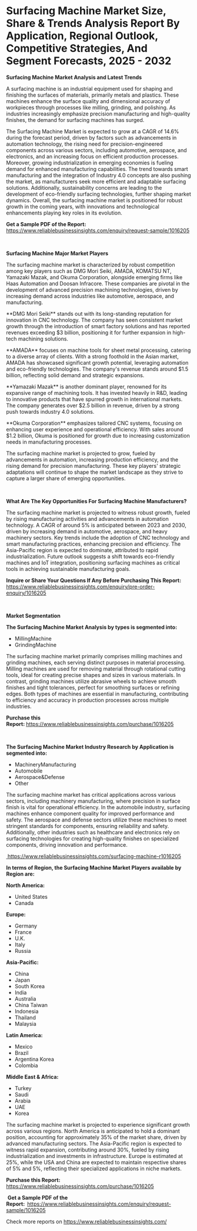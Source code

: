 <p><h1>Surfacing Machine Market Size, Share & Trends Analysis Report By Application, Regional Outlook, Competitive Strategies, And Segment Forecasts, 2025 - 2032</h1></p><p><strong>Surfacing Machine Market Analysis and Latest Trends</strong></p>
<p><p>A surfacing machine is an industrial equipment used for shaping and finishing the surfaces of materials, primarily metals and plastics. These machines enhance the surface quality and dimensional accuracy of workpieces through processes like milling, grinding, and polishing. As industries increasingly emphasize precision manufacturing and high-quality finishes, the demand for surfacing machines has surged.</p><p>The Surfacing Machine Market is expected to grow at a CAGR of 14.6% during the forecast period, driven by factors such as advancements in automation technology, the rising need for precision-engineered components across various sectors, including automotive, aerospace, and electronics, and an increasing focus on efficient production processes. Moreover, growing industrialization in emerging economies is fueling demand for enhanced manufacturing capabilities. The trend towards smart manufacturing and the integration of Industry 4.0 concepts are also pushing the market, as manufacturers seek more efficient and adaptable surfacing solutions. Additionally, sustainability concerns are leading to the development of eco-friendly surfacing technologies, further shaping market dynamics. Overall, the surfacing machine market is positioned for robust growth in the coming years, with innovations and technological enhancements playing key roles in its evolution.</p></p>
<p><strong>Get a Sample PDF of the Report:&nbsp;</strong> <a href="https://www.reliablebusinessinsights.com/enquiry/request-sample/1016205?utm_campaign=2758&utm_medium=2&utm_source=Github&utm_content=ia&utm_term=23022025&utm_id=surfacing-machine">https://www.reliablebusinessinsights.com/enquiry/request-sample/1016205</a></p>
<p>&nbsp;</p>
<p><strong>Surfacing Machine Major Market Players</strong></p>
<p><p>The surfacing machine market is characterized by robust competition among key players such as DMG Mori Seiki, AMADA, KOMATSU NT, Yamazaki Mazak, and Okuma Corporation, alongside emerging firms like Haas Automation and Doosan Infracore. These companies are pivotal in the development of advanced precision machining technologies, driven by increasing demand across industries like automotive, aerospace, and manufacturing.</p><p>**DMG Mori Seiki** stands out with its long-standing reputation for innovation in CNC technology. The company has seen consistent market growth through the introduction of smart factory solutions and has reported revenues exceeding $3 billion, positioning it for further expansion in high-tech machining solutions.</p><p>**AMADA** focuses on machine tools for sheet metal processing, catering to a diverse array of clients. With a strong foothold in the Asian market, AMADA has showcased significant growth potential, leveraging automation and eco-friendly technologies. The company's revenue stands around $1.5 billion, reflecting solid demand and strategic expansions.</p><p>**Yamazaki Mazak** is another dominant player, renowned for its expansive range of machining tools. It has invested heavily in R&D, leading to innovative products that have spurred growth in international markets. The company generates over $2.5 billion in revenue, driven by a strong push towards industry 4.0 solutions.</p><p>**Okuma Corporation** emphasizes tailored CNC systems, focusing on enhancing user experience and operational efficiency. With sales around $1.2 billion, Okuma is positioned for growth due to increasing customization needs in manufacturing processes.</p><p>The surfacing machine market is projected to grow, fueled by advancements in automation, increasing production efficiency, and the rising demand for precision manufacturing. These key players' strategic adaptations will continue to shape the market landscape as they strive to capture a larger share of emerging opportunities.</p></p>
<p>&nbsp;</p>
<p><strong>What Are The Key Opportunities For Surfacing Machine Manufacturers?</strong></p>
<p><p>The surfacing machine market is projected to witness robust growth, fueled by rising manufacturing activities and advancements in automation technology. A CAGR of around 5% is anticipated between 2023 and 2030, driven by increasing demand in automotive, aerospace, and heavy machinery sectors. Key trends include the adoption of CNC technology and smart manufacturing practices, enhancing precision and efficiency. The Asia-Pacific region is expected to dominate, attributed to rapid industrialization. Future outlook suggests a shift towards eco-friendly machines and IoT integration, positioning surfacing machines as critical tools in achieving sustainable manufacturing goals.</p></p>
<p><strong>Inquire or Share Your Questions If Any Before Purchasing This Report:</strong> <a href="https://www.reliablebusinessinsights.com/enquiry/pre-order-enquiry/1016205?utm_campaign=2758&utm_medium=2&utm_source=Github&utm_content=ia&utm_term=23022025&utm_id=surfacing-machine">https://www.reliablebusinessinsights.com/enquiry/pre-order-enquiry/1016205</a></p>
<p>&nbsp;</p>
<p><strong>Market Segmentation</strong></p>
<p><strong>The Surfacing Machine Market Analysis by types is segmented into:</strong></p>
<p><ul><li>MillingMachine</li><li>GrindingMachine</li></ul></p>
<p><p>The surfacing machine market primarily comprises milling machines and grinding machines, each serving distinct purposes in material processing. Milling machines are used for removing material through rotational cutting tools, ideal for creating precise shapes and sizes in various materials. In contrast, grinding machines utilize abrasive wheels to achieve smooth finishes and tight tolerances, perfect for smoothing surfaces or refining edges. Both types of machines are essential in manufacturing, contributing to efficiency and accuracy in production processes across multiple industries.</p></p>
<p><strong>Purchase this Report:&nbsp;</strong><a href="https://www.reliablebusinessinsights.com/purchase/1016205?utm_campaign=2758&utm_medium=2&utm_source=Github&utm_content=ia&utm_term=23022025&utm_id=surfacing-machine">https://www.reliablebusinessinsights.com/purchase/1016205</a></p>
<p>&nbsp;</p>
<p><strong>The Surfacing Machine Market Industry Research by Application is segmented into:</strong></p>
<p><ul><li>MachineryManufacturing</li><li>Automobile</li><li>Aerospace&Defense</li><li>Other</li></ul></p>
<p><p>The surfacing machine market has critical applications across various sectors, including machinery manufacturing, where precision in surface finish is vital for operational efficiency. In the automobile industry, surfacing machines enhance component quality for improved performance and safety. The aerospace and defense sectors utilize these machines to meet stringent standards for components, ensuring reliability and safety. Additionally, other industries such as healthcare and electronics rely on surfacing technologies for creating high-quality finishes on specialized components, driving innovation and performance.</p></p>
<p><a href="https://www.reliablebusinessinsights.com/surfacing-machine-r1016205?utm_campaign=2758&utm_medium=2&utm_source=Github&utm_content=ia&utm_term=23022025&utm_id=surfacing-machine">&nbsp;https://www.reliablebusinessinsights.com/surfacing-machine-r1016205</a></p>
<p><strong>In terms of Region, the Surfacing Machine Market Players available by Region are:</strong></p>
<p>
    <p> <strong> North America: </strong>
        <ul>
            <li>United States</li>
            <li>Canada</li>
        </ul>
        </p> 
    <p> <strong> Europe: </strong>
        <ul>
            <li>Germany</li>
            <li>France</li>
            <li>U.K.</li>
            <li>Italy</li>
            <li>Russia</li>
        </ul>
        </p> 
    <p> <strong> Asia-Pacific: </strong>
        <ul>
            <li>China</li>
            <li>Japan</li>
            <li>South Korea</li>
            <li>India</li>
            <li>Australia</li>
            <li>China Taiwan</li>
            <li>Indonesia</li>
            <li>Thailand</li>
            <li>Malaysia</li>
        </ul>
        </p> 
    <p> <strong> Latin America: </strong>
        <ul>
            <li>Mexico</li>
            <li>Brazil</li>
            <li>Argentina Korea</li>
            <li>Colombia</li>
        </ul>
        </p> 
    <p> <strong> Middle East & Africa: </strong>
        <ul>
            <li>Turkey</li>
            <li>Saudi</li>
            <li>Arabia</li>
            <li>UAE</li>
            <li>Korea</li>
        </ul>
    </p>
    </p>
<p><p>The surfacing machine market is projected to experience significant growth across various regions. North America is anticipated to hold a dominant position, accounting for approximately 35% of the market share, driven by advanced manufacturing sectors. The Asia-Pacific region is expected to witness rapid expansion, contributing around 30%, fueled by rising industrialization and investments in infrastructure. Europe is estimated at 25%, while the USA and China are expected to maintain respective shares of 5% and 5%, reflecting their specialized applications in niche markets.</p></p>
<p><strong>Purchase this Report: </strong><a href="https://www.reliablebusinessinsights.com/purchase/1016205?utm_campaign=2758&utm_medium=2&utm_source=Github&utm_content=ia&utm_term=23022025&utm_id=surfacing-machine">https://www.reliablebusinessinsights.com/purchase/1016205</a></p>
<p>&nbsp;<strong>Get a Sample PDF of the Report:&nbsp;&nbsp;</strong><a href="https://www.reliablebusinessinsights.com/enquiry/request-sample/1016205?utm_campaign=2758&utm_medium=2&utm_source=Github&utm_content=ia&utm_term=23022025&utm_id=surfacing-machine">https://www.reliablebusinessinsights.com/enquiry/request-sample/1016205</a></p>
<p><strong></strong></p>
<p>Check more reports on <a href="https://www.reliablebusinessinsights.com/?utm_campaign=2758&utm_medium=2&utm_source=Github&utm_content=ia&utm_term=23022025&utm_id=surfacing-machine">https://www.reliablebusinessinsights.com/</a></p>